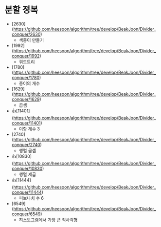 분할 정복
==========================================================================================
* [2630] (https://github.com/heesoon/algorithm/tree/develop/BeakJoon/Divider_conquer/2630)
  * 색종이 만들기
* [1992] (https://github.com/heesoon/algorithm/tree/develop/BeakJoon/Divider_conquer/1992)
  * 쿼드트리
* [1780] (https://github.com/heesoon/algorithm/tree/develop/BeakJoon/Divider_conquer/1780)
  * 종이의 개수
* [1629] (https://github.com/heesoon/algorithm/tree/develop/BeakJoon/Divider_conquer/1629)
  * 곱셈
* 👍[11401] (https://github.com/heesoon/algorithm/tree/develop/BeakJoon/Divider_conquer/11401)
  * 이항 계수 3
* [2740] (https://github.com/heesoon/algorithm/tree/develop/BeakJoon/Divider_conquer/2740)
  * 행렬 곱셈
* 👍[10830] (https://github.com/heesoon/algorithm/tree/develop/BeakJoon/Divider_conquer/10830)
  * 행렬 제곱
* 👍[11444] (https://github.com/heesoon/algorithm/tree/develop/BeakJoon/Divider_conquer/11444)
  * 피보나치 수 6
* [6549] (https://github.com/heesoon/algorithm/tree/develop/BeakJoon/Divider_conquer/6549)
  * 히스토그램에서 가장 큰 직사각형